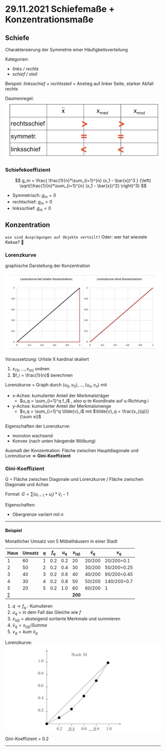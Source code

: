 # 29.11.2021 Schiefemaße + Konzentrationsmaße



## Schiefe

Charaktersierung der Symmetrie einer Häufigkeitsverteilung

Kategorien: 

- *links / rechts*
- *schief / steil*

Beispiel: *linksschief + rechtssteil* = Anstieg auf linker Seite, starker Abfall rechts

Daumenregel: ![21-11-29_12-07](../images/21-11-29_12-07.jpg)



### Schiefekoeffizient

$$
g_m = \frac{
\frac{1}{n}*\sum_{i=1}^{n} (x_1 - \bar{x})^3
}
{\left(
\sqrt{\frac{1}{n}*\sum_{i=1}^{n} (x_1 - \bar{x})^2}
\right)^3}
$$

- Symmetrisch: $g_m = 0$
- rechtschief: $g_m > 0$
- linksschief: $g_m < 0$ 



## Konzentration

`wie sind Ausprägungen auf Objekte verteilt?` Oder: wer hat wieviele Kekse? :cookie:

### Lorenzkurve

graphische Darstellung der Konzentration

![21-11-29_12-46](../images/21-11-29_12-46.jpg)

Voraussetzung: Urliste X kardinal skaliert

1. $x_{(1)},...,x_{(n)}$ ordnen
2. $f_i = \frac{1}{n}$ berechnen

Lorenzkurve = Graph durch $(u_0,v_0),...,(u_n,v_n)$ mit

- x-Achse: kumulierter Anteil der Merkmalsträger 
    - $u_q = \sum_{i=1}^q f_i$  , also q-te Koordinate auf u-Richtung i
- y-Achse: kumulierter Anteil der Merkmalsmenge
    - $v_q =  \sum_{i=1}^q \tilde{v}_i$ mit $\tilde{v}_q = \frac{x_{(q)}}{\sum xi}$

Eigenschaften der Lorenzkurve:

- monoton wachsend
- Konvex (nach unten hängende Wölbung)


Ausmaß der Konzentration: Fläche zwischen Hauptdiagonale und Lorenzkurve => **Gini-Koeffizient**

### Gini-Koeffizient

G = Fläche zwischen Diagonale und Lorenzkurve / Fläche zwischen Diagonale und Achse

Formal: $G = \sum(u_{i-1}+u_i) * \tilde{v}_i - 1$

Eigenschaften:

- Obergrenze variiert mit *n*

---

#### Beispiel

Monatlicher Umsatz von 5 Möbelhäusern in einer Stadt

| Haus   | Umsatz | $q$  | $f_q$ | $u_q$ | $x_{(q)}$ | $\tilde{v}_q$ | $v_q$       |
| ------ | ------ | ---- | ----- | ----- | --------- | ------------- | ----------- |
| 1      | 60     | 1    | 0.2   | 0.2   | 20        | 20/200        | 20/200=0.1  |
| 2      | 50     | 2    | 0.2   | 0.4   | 30        | 30/200        | 50/200=0.25 |
| 3      | 40     | 3    | 0.2   | 0.6   | 40        | 40/200        | 90/200=0.45 |
| 4      | 30     | 4    | 0.2   | 0.8   | 50        | 50/200        | 140/200=0.7 |
| 5      | 20     | 5    | 0.2   | 1.0   | 60        | 60/200        | 1           |
| $\sum$ |        |      |       |       | **200**   |               |             |

1. $q \to f_q$ : Kumulieren
2. $u_{q}$ = in dem Fall das Gleiche wie *f*
3. $x_{(q)}$ = absteigend sortierte Merkmale und summieren
4. $\tilde{v}_q = x_{(q)} / Summe$
5. $v_q = kum \ \tilde{v}_q$

Lorenzkurve: ![2021-11-29_13-00](../images/21-11-29_13-00.jpg)

Gini-Koeffizient = 0.2

---

